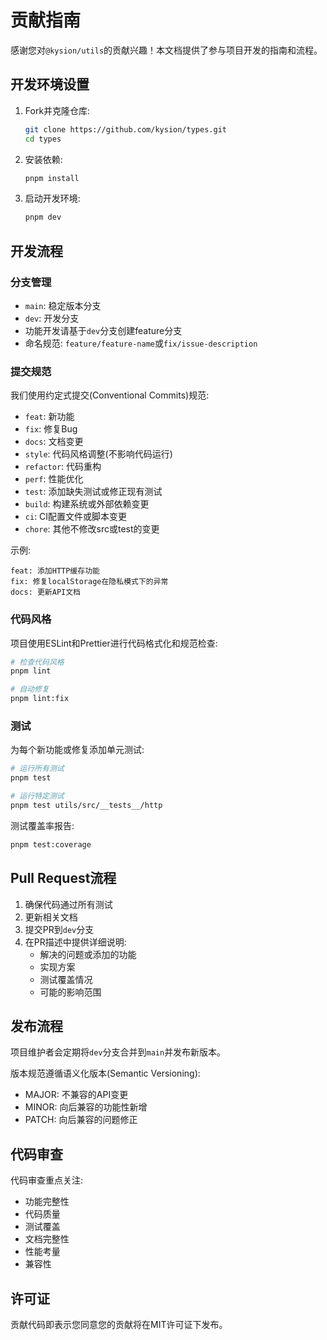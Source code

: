 # 贡献指南

感谢您对`@kysion/utils`的贡献兴趣！本文档提供了参与项目开发的指南和流程。

## 开发环境设置

1. Fork并克隆仓库:

   ```bash
   git clone https://github.com/kysion/types.git
   cd types
   ```

2. 安装依赖:

   ```bash
   pnpm install
   ```

3. 启动开发环境:

   ```bash
   pnpm dev
   ```

## 开发流程

### 分支管理

- `main`: 稳定版本分支
- `dev`: 开发分支
- 功能开发请基于`dev`分支创建feature分支
- 命名规范: `feature/feature-name`或`fix/issue-description`

### 提交规范

我们使用约定式提交(Conventional Commits)规范:

- `feat`: 新功能
- `fix`: 修复Bug
- `docs`: 文档变更
- `style`: 代码风格调整(不影响代码运行)
- `refactor`: 代码重构
- `perf`: 性能优化
- `test`: 添加缺失测试或修正现有测试
- `build`: 构建系统或外部依赖变更
- `ci`: CI配置文件或脚本变更
- `chore`: 其他不修改src或test的变更

示例:

```text
feat: 添加HTTP缓存功能
fix: 修复localStorage在隐私模式下的异常
docs: 更新API文档
```

### 代码风格

项目使用ESLint和Prettier进行代码格式化和规范检查:

```bash
# 检查代码风格
pnpm lint

# 自动修复
pnpm lint:fix
```

### 测试

为每个新功能或修复添加单元测试:

```bash
# 运行所有测试
pnpm test

# 运行特定测试
pnpm test utils/src/__tests__/http
```

测试覆盖率报告:

```bash
pnpm test:coverage
```

## Pull Request流程

1. 确保代码通过所有测试
2. 更新相关文档
3. 提交PR到`dev`分支
4. 在PR描述中提供详细说明:
   - 解决的问题或添加的功能
   - 实现方案
   - 测试覆盖情况
   - 可能的影响范围

## 发布流程

项目维护者会定期将`dev`分支合并到`main`并发布新版本。

版本规范遵循语义化版本(Semantic Versioning):

- MAJOR: 不兼容的API变更
- MINOR: 向后兼容的功能性新增
- PATCH: 向后兼容的问题修正

## 代码审查

代码审查重点关注:

- 功能完整性
- 代码质量
- 测试覆盖
- 文档完整性
- 性能考量
- 兼容性

## 许可证

贡献代码即表示您同意您的贡献将在MIT许可证下发布。

